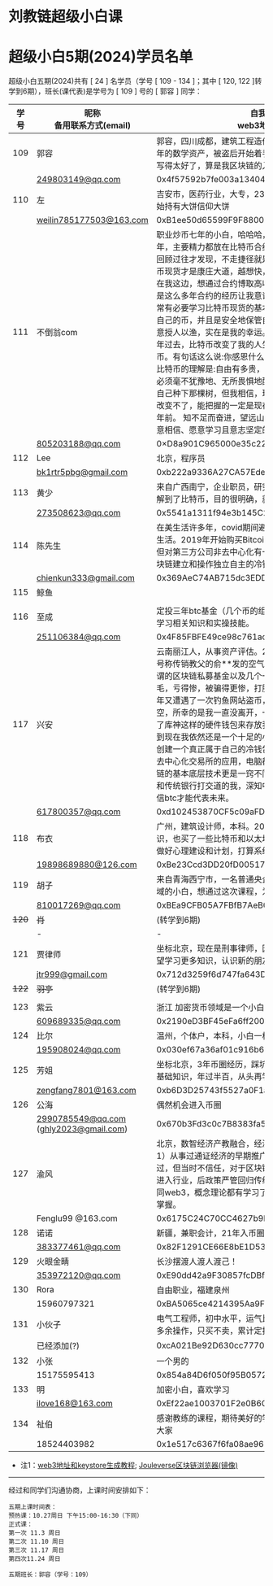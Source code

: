 # 刘教链超级小白课
# 超级小白5期(2024)学员名单

超级小白五期(2024)共有 [ 24 ] 名学员（学号 [ 109 - 134 ]；其中 [ 120, 122 ]转学到6期），班长(课代表)是学号为 [ 109 ] 号的 [ 郭容 ] 同学：

| 学号 | 昵称 <br> 备用联系方式(email) | 自我介绍 <br> web3地址[注1] |
|-|-|-|
| 109 | 郭容 | 郭容，四川成都，建筑工程造价咨询，加密的小白，定投了5年的数学资产，被盗后开始着手学习。教链的《比特币史话》写得太好了，算是我区块链的入门书籍。 |
|| 249803149@qq.com | 0x4f57592b7fe003a1340467Acb0Eb4A851caFE475 |
| 110 | 左 | 吉安市，医药行业，大专，23年10月初识大饼，24年4月开始持有大饼信仰大饼 |
|| weilin785177503@163.com | 0xB1ee50d65599F9F8800dB9A4B4A71aD3197FD8A9 |
| 111 | 不倒翁com |  职业炒币七年的小白，哈哈哈，实在惭愧。 现居成都，这些年，主要精力都放在比特币合约上，亏亏赚赚，兜兜转转。 回顾过往才发现，不走捷径就是最大的捷径。定投、配置比特币现货才是康庄大道，越想快，越要慢。预期降低，时间会站在我这边，想通过合约博取高收益，具有极大的偶然性。 也是这么多年合约的经历让我意识到风险错配的重要性，因此非常有必要学习比特币现货的基本知识，首当其冲就是自己保管自己的币，并且是安全地保管自己的币。恰好遇到了教练，愿意授人以渔，实在是我的幸运。 初遇比特币是在2018年，七年过去，比特币改变了我的人生轨迹，我发自内心感谢比特币。有句话这么说:你感恩什么，就把你的钱投给什么。我对比特币的理解是:自由有多贵，比特币就该有多贵。因此，我必须毫不犹豫地、无所畏惧地配置比特币。七年前，我没有为自己种下那棵树，但我相信，现在同样是最好的时候。过去的改变不了，能把握的一定是现在，因为现在同样是七年后的七年前。 知不足而奋进，望远山而前行。时间会奖赏每一个愿意相信、愿意学习且意志坚定的人。 再次感谢教练😊 |
|| 805203188@qq.com | 0×D8a901C965000e35c22cc597bE3fe7098598C295 |
| 112 | Lee | 北京，程序员 |
|| bk1rtr5pbg@gmail.com | 0xb222a9336A27CA57Ede1b4084aE47ed5d29BfAc9 |
| 113 | 黄少 | 来自广西南宁，企业职员，研究生学历。在同学的影响下，了解到了比特币，目的很明确，就是想通过比特币赚钱。 |
|| 273508623@qq.com | 0x5541a1311f94e3b145C22d0467bDf106b30a60c6 |
| 114 | 陈先生 | 在美生活许多年，covid期间避险离开，目前在粤港澳大湾区生活。2019年开始购买Bitcoin, 有用hard wallet Ledger，但对第三方公司非去中心化有一点担忧，想向刘教链学会在区块链建立和操作独立自主的冷钱包 |
|| chienkun333@gmail.com | 0x369AeC74AB715dc3EDDcbe62aC5A07af5FC8C369 |
| 115 | 鲸鱼 | |
||  |  |
| 116 | 至成 | 定投三年btc基金（几个币的组合），经历过被盗丢币，想深入学习相关知识和实操技能。 |
|| 251106384@qq.com | 0x4F85FBFE49ce98c761ac53e1Fe4e30e8AEa789eC |
| 117 | 兴安 | 云南丽江人，从事资产评估。2018年3月因朋友的介绍入坑号称传销教父的俞\*\*发的空气币，后来又辗转成都，投资所谓的区块链私募基金以及几个一级市场项目，结果都是一地鸡毛，亏得惨，被骗得更惨，打脱了牙和血吞，不可名状，21年又遭遇了一次钓鱼网站盗币，在币安的btc eth uni被洗劫一空，所幸的是我一直没离开，一直在不断的自我学习，也用上了库神这样的硬件钱包来存放我的btc，但我深知在这个圈，到现在我依然还是一个十足的小白，因为我还不能自我独立的创建一个真正属于自己的冷钱包，并居于此收发币，还不知道去中心化交易所的应用，电脑都还不怎么会用的文科生对区块链的基本底层技术更是一窍不同，所以我要深入的学习。天天和传统银行打交道的我，深知中心化货币体系的恶，所以我坚信btc才能代表未来。 |
|| 617800357@qq.com | 0xd102453870CF5c09aFD03f9C68DdE09b28fe60A8 |
| 118 | 布衣 | 广州，建筑设计师，本科。2022年了解学习了比特币入门知识，也买了一些比特币和以太坊，后面学习中断了两年，今年做好心理建设和计划，打算系统研究和学习比特币。 |
|| 19898689880@126.com | 0xBe23Ccd3DD20fD005177eBF58b78F2271443C2aA |
| 119 | 胡子 | 来自青海西宁市，一名普通央企员工，本科学历。作为加密领域的小白，想通过这次课程，为将来的学习打好基础。 |
|| 810017269@qq.com | 0xBEa9CFB05A7FBfB7AeB06D38638e6aC999F657D0 |
| <strike>120</strike> | <strike>肖</strike> | (转学到6期) |
|| - | - |
| 121 | 贾律师 | 坐标北京，现在是刑事律师，因为案件接触到了虚拟货币，希望学习更多知识，认识新的朋友 |
|| jtr999@gmail.com | 0x712d3259f6d747fa643D9227778Eb664F463320D |
| <strike>122</strike> | <strike>羽亭</strike> | (转学到6期) |
|| |  |
| 123 | 紫云 | 浙江  加密货币领域是一个小白   需要向老师学习 |
|| 609689335@qq.com | 0x2190eD3BF45eFa6ff20069cDe93f8759b5395655 |
| 124 | 比尔 | 温州，个体户，本科，小白一枚 |
|| 195908024@qq.com | 0x030ef67a36af01c916b69f73248169205085d06f |
| 125 | 芳姐 | 坐标北京，3年币圈经历，踩坑无数，有幸遇高人，以超低的基础知识，年过半百，从头再学。 |
|| zengfang7801@163.com | 0xb6D3D25743f5527a0F1aC2ACD72C4A047516b767 |
| 126 | 公海 | 偶然机会进入币圈 |
|| 2990785549@qq.com <br> (ghly2023@gmail.com) | 0x670b3Fd3c0c7B8383fa51b109150cc9A16f32FA1 |
| 127 | 渝风 | 北京，数智经济产教融合，经济学本科，经济管理研究生。1）从事过通证经济的早期推广；2）比特币2008年就接触过，但当时不信任，对于区块链有过迷茫低谷，直到2018年进入行业，后政策严管回归传统继续做产教融合；3）本人认同web3，概念理论都有学习了解，希望在技术性操作上自己掌握。 |
|| Fenglu99 @163.com | 0x6175C24C70CC4627b9bf39a1781a27e2aaF39352 |
| 128 | 诺诺 | 新疆，兼职会计，21年入币圈 |
|| 383377461@qq.com | 0x82F1291CE66E8bE1D53C2eACe07872007F8aFA88 |
| 129 | 火眼金睛 | 长沙摆渡人渡人渡己！ |
|| 353972120@qq.com | 0xE90dd42a9F30857fcDBf984Bceaa77872D8f6bEb |
| 130 | Rora | 自由职业，福建泉州 |
|| 15960797321 | 0xBA5065ce4214395Aa9F0f7Ae1A6B33Ab4831e754 |
| 131 | 小伙子 | 电气工程师，初中水平，运气比较好搭上了时代的列车，没有多余操作，只买不卖，累计定投1250天。 |
|| 已经添加(?) | 0xcA021Be92D630cc7770036d3B57Bfd169B02A77D |
| 132 | 小张 | 一个男的 |
|| 15175595413 | 0x854a84D6f050f95B0572bF9dB423010D3D574717 |
| 133 | 明 | 加密小白，喜欢学习 | 
|| ilove168@163.com | 0xEf22ae1003701F2e0B6C71Fd06bd3819E7b1E397 |
| 134 | 祉伯 | 感谢教练的课程，期待美好的学习之旅，很高兴认识链接🔗到大家 |
|| 18524403982 | 0x1e517c6367f6fa08ae96241288af7488774ddd3b |

<!-- | <strike>132</strike> | <strike>Helen Yu</strike> | (正式上课前退学）<strike>悉尼，花艺师，听说过比特币，还有维卡币，身边的一些老年朋友都被维卡币骗了不少金钱。平时关注国际新闻和财经类博文，循着刘教链对国际金融博弈的分析，对比特币起了好奇之心，纯小白一枚。</strike> |
|| helenyu855@gmail.com | 无(?) | 
-->

* 注1：[web3地址和keystore生成教程](../materials/keystore_tut/README.md); [Jouleverse区块链浏览器(镜像)](https://jscan.liujiaolian.com)

---
经过和同学们沟通协商，上课时间安排如下：

```
五期上课时间表：
预热课：10.27周日 下午15:00-16:30（下同）
正式课：
第一次 11.3 周日 
第二次 11.10 周日 
第三次 11.17 周日 
第四次11.24 周日 

五期班长：郭容（学号：109）
```
